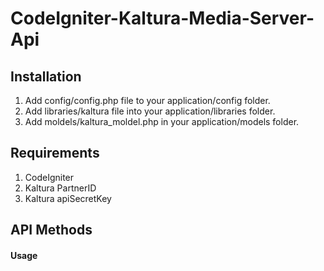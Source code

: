 CodeIgniter-Kaltura-Media-Server-Api
====================
Installation
------------
1. Add config/config.php file to your application/config folder.
2. Add libraries/kaltura file into your application/libraries folder.
3. Add moldels/kaltura_moldel.php in your application/models folder.

Requirements
------------
1. CodeIgniter
2. Kaltura PartnerID
3. Kaltura apiSecretKey

API Methods
-----------

#### Usage 

